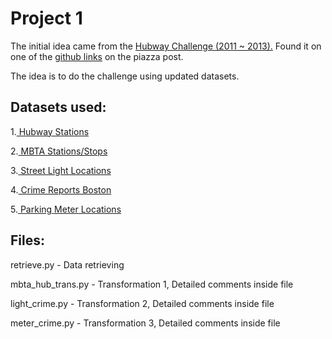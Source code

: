 # Project 1

The initial idea came from the [Hubway Challenge (2011 ~ 2013).](http://hubwaydatachallenge.org/) Found it on one of the [github links](https://github.com/codeforboston/civic_tech_resources) on the piazza post.

The idea is to do the challenge using updated datasets.

Datasets used:
---
 1.[ Hubway Stations](http://hubwaydatachallenge.org/register/)

 2.[ MBTA Stations/Stops](https://api-v3.mbta.com/)

 3.[ Street Light Locations](https://data.boston.gov/dataset/52b0fdad-4037-460c-9c92-290f5774ab2b)

 4.[ Crime Reports Boston](https://data.boston.gov/dataset/6220d948-eae2-4e4b-8723-2dc8e67722a3/)

 5.[ Parking Meter Locations](http://bostonopendata-boston.opendata.arcgis.com/datasets/962da9bb739f440ba33e746661921244_9)

Files:
---
retrieve.py - Data retrieving 

mbta_hub_trans.py - Transformation 1, Detailed comments inside file

light_crime.py - Transformation 2, Detailed comments inside file

meter_crime.py - Transformation 3, Detailed comments inside file
